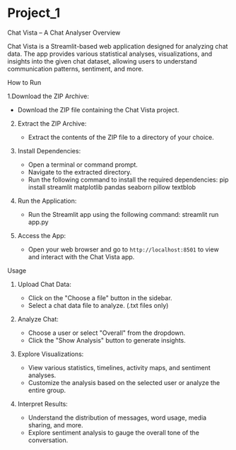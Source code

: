 # Project_1
Chat Vista – A Chat Analyser
 Overview

Chat Vista is a Streamlit-based web application designed for analyzing chat data. The app provides various statistical analyses, visualizations, and insights into the given chat dataset, allowing users to understand communication patterns, sentiment, and more.

 How to Run

1.Download the ZIP Archive:
   - Download the ZIP file containing the Chat Vista project.

2. Extract the ZIP Archive:
   - Extract the contents of the ZIP file to a directory of your choice.

3. Install Dependencies:
   - Open a terminal or command prompt.
   - Navigate to the extracted directory.
   - Run the following command to install the required dependencies:
     pip install streamlit matplotlib pandas seaborn pillow textblob

4. Run the Application:
   - Run the Streamlit app using the following command:
     streamlit run app.py


5. Access the App:
   - Open your web browser and go to `http://localhost:8501` to view and interact with the Chat Vista app.

Usage

1. Upload Chat Data:
   - Click on the "Choose a file" button in the sidebar.
   - Select a chat data file to analyze. (.txt files only)

2. Analyze Chat:
   - Choose a user or select "Overall" from the dropdown.
   - Click the "Show Analysis" button to generate insights.

3. Explore Visualizations:
   - View various statistics, timelines, activity maps, and sentiment analyses.
   - Customize the analysis based on the selected user or analyze the entire group.

4. Interpret Results:
   - Understand the distribution of messages, word usage, media sharing, and more.
   - Explore sentiment analysis to gauge the overall tone of the conversation.

